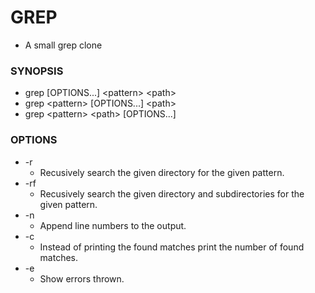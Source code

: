 # GREP

- A small grep clone

### SYNOPSIS

- grep [OPTIONS...] <pattern\> <path\>
- grep <pattern\> [OPTIONS...] <path\>
- grep <pattern\> <path\> [OPTIONS...]

### OPTIONS

- -r
  - Recusively search the given directory for the given pattern.
- -rf
  - Recusively search the given directory and subdirectories for the given pattern.
- -n
  - Append line numbers to the output.
- -c
  - Instead of printing the found matches print the number of found matches.
- -e
  - Show errors thrown.

